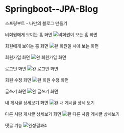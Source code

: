 # Springboot--JPA-Blog
스프링부트 - 나만의 블로그 만들기
<br>
<br>
비회원에게 보이는 홈 화면
![비회원이 보는 홈 화면](https://user-images.githubusercontent.com/70521476/133620577-1e21fb57-0d05-4330-8199-69bfa8e57796.png)
<br>
<br>
회원에게 보이는 홈 화면
![완 회원일 시에 보는 화면](https://user-images.githubusercontent.com/70521476/133618057-b80a7ee7-52b1-4be0-8191-dc69fe6d91ae.png)
<br>
<br>
회원가입 화면
![완 회원가입 화면](https://user-images.githubusercontent.com/70521476/133618143-47850920-9e97-4981-b081-fdf12de69562.png)
<br>
<br>
로그인 화면
![완 로그인 화면](https://user-images.githubusercontent.com/70521476/133618113-b9366868-088b-4149-9e98-de14a142e4a8.png)
<br>
<br>
회원 수정 화면
![완 회원 수정 화면](https://user-images.githubusercontent.com/70521476/133618207-3b177db4-feb3-48a6-adf6-3525f0c1b9f3.png)
<br>
<br>
글쓰기 화면
![완 글쓰기 화면](https://user-images.githubusercontent.com/70521476/133618263-eb67736f-3990-4de7-b732-3da434cd6ad4.png)
<br>
<br>
내 게시글 상세보기 화면
![완 내 게시글 상세 보기](https://user-images.githubusercontent.com/70521476/133618293-48c3f53c-ba97-4aeb-9086-0643c074715b.png)
<br>
<br>
다른 사람 게시글 상세보기 화면
![완 다른 사람 게시글 상세보기](https://user-images.githubusercontent.com/70521476/133618307-3ec81d46-0224-4e85-9580-1595f2a91b02.png)
<br>
<br>
댓글 기능
![완성결과4](https://user-images.githubusercontent.com/70521476/133620283-5ea35009-1b07-427d-8389-95f302a6548b.png)


